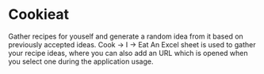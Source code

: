 # Cookieat
Gather recipes for youself and generate a random idea from it based on previously accepted ideas. Cook -> I -> Eat
An Excel sheet is used to gather your recipe ideas, where you can also add an URL which is opened when you select one during the application usage.
